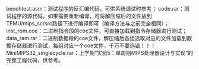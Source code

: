 benchtest.asm：测试程序的反汇编代码，可供系统调试时参考；
code.rar：测试程序的源代码，如果需要重新编译，可将解压缩后的文件放到TEMU/mips_sc/src路径下进行编译即可（编译方法与之前完全相同）；
inst_rom.coe：二进制指令段的coe文件，可直接加载到指令存储器进行测试；
data_ram.rar：二进制数据段的coe文件，解压缩后各组选取对应的文件加载到数据存储器进行测试，每组对应一个coe文件，千万不要选错！！！
MiniMIPS32_singlecycle.rar：上学期“实验5：单周期MIPS处理器设计与实现”的完整工程代码，供参考。